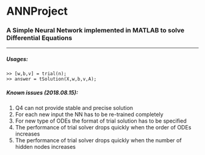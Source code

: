 # ANNProject
### A Simple Neural Network implemented in MATLAB to solve Differential Equations
- - - -
##### Usages:
    >> [w,b,v] = trial(n);
    >> answer = tSolution(X,w,b,v,A);
##### Known issues (2018.08.15):
1. Q4 can not provide stable and precise solution
2. For each new input the NN has to be re-trained completely
3. For new type of ODEs the format of trial solution has to be specified
4. The performance of trial solver drops quickly when the order of ODEs increases
5. The performance of trial solver drops quickly when the number of hidden nodes increases
